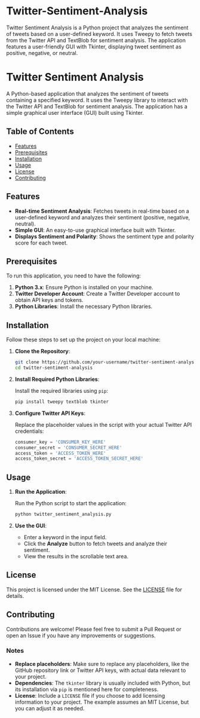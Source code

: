 # Twitter-Sentiment-Analysis
Twitter Sentiment Analysis is a Python project that analyzes the sentiment of tweets based on a user-defined keyword. It uses Tweepy to fetch tweets from the Twitter API and TextBlob for sentiment analysis. The application features a user-friendly GUI with Tkinter, displaying tweet sentiment as positive, negative, or neutral.

# Twitter Sentiment Analysis

A Python-based application that analyzes the sentiment of tweets containing a specified keyword. It uses the Tweepy library to interact with the Twitter API and TextBlob for sentiment analysis. The application has a simple graphical user interface (GUI) built using Tkinter.

## Table of Contents

- [Features](#features)
- [Prerequisites](#prerequisites)
- [Installation](#installation)
- [Usage](#usage)
- [License](#license)
- [Contributing](#contributing)

## Features

- **Real-time Sentiment Analysis**: Fetches tweets in real-time based on a user-defined keyword and analyzes their sentiment (positive, negative, neutral).
- **Simple GUI**: An easy-to-use graphical interface built with Tkinter.
- **Displays Sentiment and Polarity**: Shows the sentiment type and polarity score for each tweet.

## Prerequisites

To run this application, you need to have the following:

1. **Python 3.x**: Ensure Python is installed on your machine.
2. **Twitter Developer Account**: Create a Twitter Developer account to obtain API keys and tokens.
3. **Python Libraries**: Install the necessary Python libraries.

## Installation

Follow these steps to set up the project on your local machine:

1. **Clone the Repository**:

   ```bash
   git clone https://github.com/your-username/twitter-sentiment-analysis.git
   cd twitter-sentiment-analysis
   ```

2. **Install Required Python Libraries**:

   Install the required libraries using `pip`:

   ```bash
   pip install tweepy textblob tkinter
   ```

3. **Configure Twitter API Keys**:

   Replace the placeholder values in the script with your actual Twitter API credentials:

   ```python
   consumer_key = 'CONSUMER_KEY_HERE'
   consumer_secret = 'CONSUMER_SECRET_HERE'
   access_token = 'ACCESS_TOKEN_HERE'
   access_token_secret = 'ACCESS_TOKEN_SECRET_HERE'
   ```

## Usage

1. **Run the Application**:

   Run the Python script to start the application:

   ```bash
   python twitter_sentiment_analysis.py
   ```

2. **Use the GUI**:

   - Enter a keyword in the input field.
   - Click the **Analyze** button to fetch tweets and analyze their sentiment.
   - View the results in the scrollable text area.

## License

This project is licensed under the MIT License. See the [LICENSE](LICENSE) file for details.

## Contributing

Contributions are welcome! Please feel free to submit a Pull Request or open an Issue if you have any improvements or suggestions.


### Notes

- **Replace placeholders**: Make sure to replace any placeholders, like the GitHub repository link or Twitter API keys, with actual data relevant to your project.
- **Dependencies**: The `tkinter` library is usually included with Python, but its installation via `pip` is mentioned here for completeness.
- **License**: Include a `LICENSE` file if you choose to add licensing information to your project. The example assumes an MIT License, but you can adjust it as needed.
